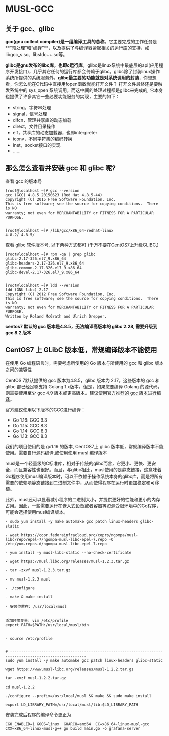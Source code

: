 # MUSL-GCC

## 关于 gcc、glibc

**gcc(gnu collect compiler)是一组编译工具的总称**。它主要完成的工作任务是**“预处理”和“编译”**，以及提供了与编译器紧密相关的运行库的支持，如libgcc_s.so、libstdc++.so等。

**glibc是gnu发布的libc库，也即c运行库**。glibc是linux系统中最底层的api(应用程序开发接口)，几乎其它任何的运行库都会倚赖于glibc。glibc除了封装linux操作系统所提供的系统服务外，**glibc最主要的功能就是对系统调用的封装**，你想想看，你怎么能在C代码中直接用fopen函数就能打开文件？ 打开文件最终还是要触发系统中的 sys_open 系统调用，而这中间的处理过程都是glibc来完成的, 它本身也提供了许多其它一些必要功能服务的实现，主要的如下：

- string，字符串处理
- signal，信号处理
- dlfcn，管理共享库的动态加载
- direct，文件目录操作
- elf，共享库的动态加载器，也即interpreter
- iconv，不同字符集的编码转换
- inet，socket接口的实现
- ......

## 那么怎么查看并安装 gcc 和 glibc 呢?

查看 gcc 的版本号

```shell
[root@localhost ~]# gcc --version
gcc (GCC) 4.8.5 20150623 (Red Hat 4.8.5-44)
Copyright (C) 2015 Free Software Foundation, Inc.
This is free software; see the source for copying conditions.  There is NO
warranty; not even for MERCHANTABILITY or FITNESS FOR A PARTICULAR PURPOSE.


[root@localhost ~]# /lib/gcc/x86_64-redhat-linux
4.8.2/ 4.8.5/
```

查看 glibc 软件版本号, 以下两种方式都可 (千万不要在[CentOS7](https://so.csdn.net/so/search?q=Centos7&spm=1001.2101.3001.7020)上升级GLIBC,)

```shell
[root@localhost ~]# rpm -qa | grep glibc
glibc-2.17-326.el7_9.x86_64
glibc-headers-2.17-326.el7_9.x86_64
glibc-common-2.17-326.el7_9.x86_64
glibc-devel-2.17-326.el7_9.x86_64


[root@localhost ~]# ldd --version
ldd (GNU libc) 2.17
Copyright (C) 2012 Free Software Foundation, Inc.
This is free software; see the source for copying conditions.  There is NO
warranty; not even for MERCHANTABILITY or FITNESS FOR A PARTICULAR PURPOSE.
Written by Roland McGrath and Ulrich Drepper.
```

**centos7 默认的 gcc 版本是4.8.5，无法编译高版本的 glibc 2.28, 需要升级到 gcc 8.2 版本**

## CentOS7 上 GLibC 版本低，常规编译版本不能使用

在使用 Go 编程语言时，需要考虑所使用的 Go 版本与所使用的 gcc 和 glibc 版本之间的兼容性

CentOS 7默认提供的 gcc 版本为4.8.5，glibc 版本为 2.17。这些版本的 gcc 和 glibc 都已经足够支持 Golang 1.x版本。但是，如果您要编译 Golang 的源代码，则需要使用至少 gcc 4.9 版本或更高版本。[建议使用官方推荐的 gcc 版本进行编译](https://golang.org/doc/install/source#introduction)。

官方建议使用以下版本的GCC进行编译：

- Go 1.16: GCC 9.3
- Go 1.15: GCC 8.3
- Go 1.14: GCC 8.3
- Go 1.13: GCC 8.3

我们的项目使用的是 go1.19 的版本, CentOS7上 glibc 版本低，常规编译版本不能使用。需要自行源码编译,或使用使用 musl 编译版本

musl是一个轻量级的C标准库，相对于传统的glibc而言，它更小、更快、更安全，而且兼容性也很好。而且，与glibc相比，musl使用的是静态链接，这意味着Go程序使用musl编译版本时，可以不依赖于操作系统本身的glibc库，而是将所有需要的依赖项静态链接到二进制文件中，从而使得程序在运行时更加稳定和可移植。

此外，musl还可以显著减小程序的二进制大小，并提供更好的性能和更小的内存占用。因此，一些需要运行在嵌入式设备或者容器等资源受限环境中的Go程序，可能会选择使用musl编译版本。

```shell
- sudo yum install -y make automake gcc patch linux-headers glibc-static

- wget https://copr.fedorainfracloud.org/coprs/ngompa/musl-libc/repo/epel-7/ngompa-musl-libc-epel-7.repo -O /etc/yum.repos.d/ngompa-musl-libc-epel-7.repo 

- yum install -y musl-libc-static --no-check-certificate

- wget https://musl.libc.org/releases/musl-1.2.3.tar.gz

- tar -zxvf musl-1.2.3.tar.gz 

- mv musl-1.2.3 musl
 
- ./configure
 
- make & make install
 
- 安装位置在: /usr/local/musl
 

添加环境变量: vim /etc/profile
export PATH=$PATH:/usr/local/musl/bin


- source /etc/profile


# --------------------------------------------------------------------------------------------------------
sudo yum install -y make automake gcc patch linux-headers glibc-static

wget https://www.musl-libc.org/releases/musl-1.2.2.tar.gz

tar -xvzf musl-1.2.2.tar.gz

cd musl-1.2.2

./configure --prefix=/usr/local/musl && make && sudo make install

export LD_LIBRARY_PATH=/usr/local/musl/lib:$LD_LIBRARY_PATH

```

安装完成后程序的编译命令更正为

```shell
CGO_ENABLED=1 GOOS=linux  GOARCH=amd64  CC=x86_64-linux-musl-gcc  CXX=x86_64-linux-musl-g++ go build main.go -o grafana-server
```

